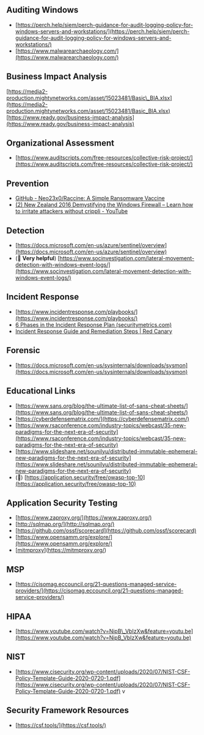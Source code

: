 ## Auditing Windows
* [https://perch.help/siem/perch-guidance-for-audit-logging-policy-for-windows-servers-and-workstations/](https://perch.help/siem/perch-guidance-for-audit-logging-policy-for-windows-servers-and-workstations/)
* [https://www.malwarearchaeology.com/](https://www.malwarearchaeology.com/)

## Business Impact Analysis
[https://media2-production.mightynetworks.com/asset/15023481/Basic\_BIA.xlsx](https://media2-production.mightynetworks.com/asset/15023481/Basic_BIA.xlsx)
[https://www.ready.gov/business-impact-analysis](https://www.ready.gov/business-impact-analysis)

## Organizational Assessment
* [https://www.auditscripts.com/free-resources/collective-risk-project/](https://www.auditscripts.com/free-resources/collective-risk-project/)

## Prevention
* [GitHub - Neo23x0/Raccine: A Simple Ransomware Vaccine](https://github.com/Neo23x0/Raccine)
* [(2) New Zealand 2016 Demystifying the Windows Firewall – Learn how to irritate attackers without crippli - YouTube](https://www.youtube.com/watch?v=InPiE0EOArs)

## Detection
* [https://docs.microsoft.com/en-us/azure/sentinel/overview](https://docs.microsoft.com/en-us/azure/sentinel/overview)
* (💯 **Very helpful**) [https://www.socinvestigation.com/lateral-movement-detection-with-windows-event-logs/](https://www.socinvestigation.com/lateral-movement-detection-with-windows-event-logs/)

## Incident Response
* [https://www.incidentresponse.com/playbooks/](https://www.incidentresponse.com/playbooks/)
* [6 Phases in the Incident Response Plan (securitymetrics.com)](https://www.securitymetrics.com/blog/6-phases-incident-response-plan)
* [Incident Response Guide and Remediation Steps | Red Canary](https://redcanary.com/resources/guides/incident-response-guide/)

## Forensic
* [https://docs.microsoft.com/en-us/sysinternals/downloads/sysmon](https://docs.microsoft.com/en-us/sysinternals/downloads/sysmon)

## Educational Links
* [https://www.sans.org/blog/the-ultimate-list-of-sans-cheat-sheets/](https://www.sans.org/blog/the-ultimate-list-of-sans-cheat-sheets/)
* [https://cyberdefensematrix.com/](https://cyberdefensematrix.com/)
* [https://www.rsaconference.com/industry-topics/webcast/35-new-paradigms-for-the-next-era-of-security](https://www.rsaconference.com/industry-topics/webcast/35-new-paradigms-for-the-next-era-of-security)
* [https://www.slideshare.net/sounilyu/distributed-immutable-ephemeral-new-paradigms-for-the-next-era-of-security](https://www.slideshare.net/sounilyu/distributed-immutable-ephemeral-new-paradigms-for-the-next-era-of-security)
* (💯) [https://application.security/free/owasp-top-10](https://application.security/free/owasp-top-10)

## Application Security Testing
* [https://www.zaproxy.org/](https://www.zaproxy.org/)
* [http://sqlmap.org/](http://sqlmap.org/)
* [https://github.com/ossf/scorecard](https://github.com/ossf/scorecard)
* [https://www.opensamm.org/explore/](https://www.opensamm.org/explore/)
* [[mitmproxy](https://mitmproxy.org/)](https://mitmproxy.org/)

## MSP
* [https://cisomag.eccouncil.org/21-questions-managed-service-providers/](https://cisomag.eccouncil.org/21-questions-managed-service-providers/)

## HIPAA
* [https://www.youtube.com/watch?v=NipB\_VbIzXw&feature=youtu.be](https://www.youtube.com/watch?v=NipB_VbIzXw&feature=youtu.be)
    
## NIST
* [https://www.cisecurity.org/wp-content/uploads/2020/07/NIST-CSF-Policy-Template-Guide-2020-0720-1.pdf](https://www.cisecurity.org/wp-content/uploads/2020/07/NIST-CSF-Policy-Template-Guide-2020-0720-1.pdf)
v
## Security Framework Resources
* [https://csf.tools/](https://csf.tools/)
